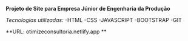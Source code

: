 **Projeto de Site para Empresa Júnior de Engenharia da Produção**

*Tecnologias utilizadas:*
-HTML
-CSS
-JAVASCRIPT
-BOOTSTRAP
-GIT

**URL: otimizeconsultoria.netlify.app ** 
